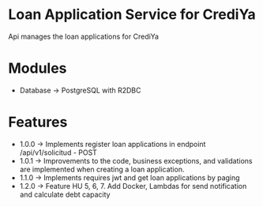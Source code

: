 # Loan Application Service for CrediYa
Api manages the loan applications for CrediYa

# Modules
* Database -> PostgreSQL with R2DBC

# Features
* 1.0.0 -> Implements register loan applications in endpoint /api/v1/solicitud - POST
* 1.0.1 -> Improvements to the code, business exceptions, and validations are implemented when creating a loan application.
* 1.1.0 -> Implements requires jwt and get loan applications by paging
* 1.2.0 -> Feature HU 5, 6, 7. Add Docker, Lambdas for send notification and calculate debt capacity